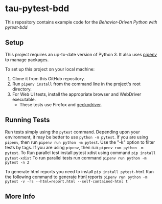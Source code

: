# tau-pytest-bdd
This repository contains example code for the
*Behavior-Driven Python with pytest-bdd* 

## Setup
This project requires an up-to-date version of Python 3.
It also uses [pipenv](https://pipenv.readthedocs.io/) to manage packages.

To set up this project on your local machine:
1. Clone it from this GitHub repository.
2. Run `pipenv install` from the command line in the project's root directory.
3. For Web UI tests, install the appropriate browser and WebDriver executable.
   * These tests use Firefox and [geckodriver](https://github.com/mozilla/geckodriver/releases).

## Running Tests
Run tests simply using the `pytest` command.
Depending upon your environment, it may be better to use `python -m pytest`.
If you are using `pipenv`, then run `pipenv run python -m pytest`.
Use the "-k" option to filter tests by tags.
If you are using `pipenv`, then run `pipenv run python -m pytest`.
To Run parallel test install pytest xdist using command `pip install pytest-xdist`
To run parallel tests run command `pipenv run python -m pytest -n 2`

To generate html reports you need to install `pip install pytest-html`
Run the following command to generate html reports `pipenv run python -m pytest -v -rs --html=report.html --self-contained-html t`

## More Info



